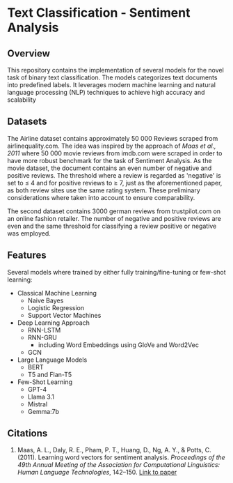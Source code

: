 # Text Classification - Sentiment Analysis

## Overview

This repository contains the implementation of several models for the novel task of binary text classification. The models categorizes text documents into predefined labels. It leverages modern machine learning and natural language processing (NLP) techniques to achieve high accuracy and scalability

## Datasets

The Airline dataset contains approximately 50 000 Reviews scraped from airlinequality.com. The idea was inspired by the approach of *Maas et al., 2011* where 50 000 movie reviews from imdb.com were scraped in order to have more robust benchmark for the task of Sentiment Analysis. As the movie dataset, the document contains an even number of negative and positive reviews. The threshold where a review is regarded as 'negative' is set to ≤ 4 and for positive reviews to ≥ 7, just as the aforementioned paper, as both review sites use the same rating system. These preliminary considerations where taken into account to ensure comparability.

The second dataset contains 3000 german reviews from trustpilot.com on an online fashion retailer. The number of negative and positive reviews are even and the same threshold for classifying a review positive or negative was employed.

## Features

Several models where trained by either fully training/fine-tuning or few-shot learning:

- Classical Machine Learning
    - Naive Bayes
    - Logistic Regression
    - Support Vector Machines 
- Deep Learning Approach
    - RNN-LSTM
    - RNN-GRU
        - including Word Embeddings using GloVe and Word2Vec
    - GCN
- Large Language Models
    - BERT
    - T5 and Flan-T5 
- Few-Shot Learning
    - GPT-4
    - Llama 3.1
    - Mistral
    - Gemma:7b

## Citations
1. Maas, A. L., Daly, R. E., Pham, P. T., Huang, D., Ng, A. Y., & Potts, C. (2011). 
   Learning word vectors for sentiment analysis. *Proceedings of the 49th Annual Meeting of the Association for Computational Linguistics: Human Language Technologies*, 142–150. 
   [Link to paper](https://aclanthology.org/P11-1015/)
